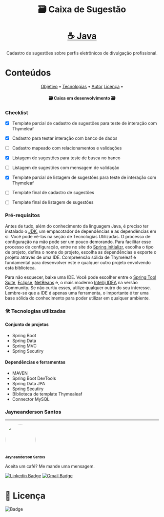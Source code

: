 <h1 align="center">🗃️ Caixa de Sugestão</h1>

<h1 align="center">
    <a href="https://www.java.com/pt_BR/">☕ Java</a>
</h1>

<p align="center">Cadastro de sugestões sobre perfis eletrônicos de divulgação profissional.</p>

<h1>Conteúdos</h1>

<p align="center">
 <a href="#objetivo">Objetivo</a> •
 <a href="#tecnologias">Tecnologias</a> • 
 <a href="#autor">Autor</a>
 <a href="#licença">Licença</a> • 
</p>


<h4 align="center">
🗃️ Caixa em desenvolvimento 🗃️
</h4>

### Checklist

- [x] Template parcial de cadastro de sugestões para teste de interação com Thymeleaf
- [x] Cadastro para testar interação com banco de dados
- [ ] Cadastro mapeado com relacionamentos e validações 
- [x] Listagem de sugestões para teste de busca no banco
- [ ] Listagem de sugestões com mensagem de validação
- [x] Template parcial de listagem de sugestões para teste de interação com Thymeleaf
- [ ] Template final de cadastro de sugestões
- [ ] Template final de listagem de sugestões


<!-- <h1 align="center">
    <img alt="cadastroConvidados" src="./src/main/resources/img/convidados.gif"/>
</h1> -->

### Pré-requisitos 

Antes de tudo, além do conhecimento da linguagem Java, é preciso ter instalado o [JDK](https://www.oracle.com/java/technologies/javase/javase-jdk8-downloads.html), um empacotador de dependências e as dependências em si. Você pode vê-las na seção de Tecnologias Utilizadas. 
O processo de configuração na mão pode ser um pouco demorando. Para facilitar esse processo de configuração, entre no site do [Spring Initializr](https://start.spring.io/), escolha o tipo de projeto, defina o nome do projeto, escolha as dependências e exporte o projeto através de uma IDE.
Compreensão sólida de Thymeleaf é fundamental para desenvolver este e qualquer outro projeto envolvendo esta biblioteca.

Para não esquecer, baixe uma IDE. Você pode escolher entre o [Spring Tool Suite](https://spring.io/tools), [Eclipse](https://www.eclipse.org/downloads/), [NetBeans](https://netbeans.org/) e, o mais moderno [Intellij IDEA](https://www.jetbrains.com/pt-br/idea/) na versão Community. Se não curtiu esses, utilize qualquer outro do seu interesse. Lembre-se que a IDE é apenas uma ferramenta, o importante é ter uma base sólida do conhecimento para poder utilizar em qualquer ambiente.

### 🛠️ Tecnologias utilizadas

#### Conjunto de projetos
- Spring Boot
- Spring Data
- Spring MVC
- Spring Secutiry

#### Dependências e ferramentas
- MAVEN
- Spring Boot DevTools
- Spring Data JPA
- Spring Secutiry
- Biblioteca de template Thymealeaf
- Connector MySQL


### Jayneanderson Santos
---
 <img style="border-radius: 50%;" src="https://drive.google.com/file/d/182YrakJuDz_2w4UeBGB_Kjj2OwiiRp-G/view?usp=sharing" width="100px;" alt=""/>
 <br />
 <sub><b>Jayneanderson Santos</b></sub></a> <a href="#" title="jay_portifólio"></a>

Aceita um café? Me mande uma mensagem.

[![Linkedin Badge](https://img.shields.io/badge/-Jayneanderson-blue?style=flat-square&logo=Linkedin&logoColor=white&link=https://www.linkedin.com/in/jayneanderson-santos/)](https://www.linkedin.com/in/jayneanderson-santos/) 
[![Gmail Badge](https://img.shields.io/badge/-jayneanderson.santos@gmail.com-c14438?style=flat-square&logo=Gmail&logoColor=white&link=mailto:jayneanderson.santos@gmail.com)](mailto:jayneanderson.santos@gmail.com)

# 📜 Licença

![Badge](https://img.shields.io/github/license/Jayneanderson/caixa-de-sugestao)

